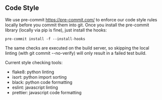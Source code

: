 ## Code Style

We use pre-commit <https://pre-commit.com/> to enforce our code style rules locally before you commit them into git. Once you install the pre-commit library (locally via pip is fine), just install the hooks:

```
pre-commit install -f --install-hooks
```

The same checks are executed on the build server, so skipping the local linting (with git commit --no-verify) will only result in a failed test build.

Current style checking tools:

- flake8: python linting
- isort: python import sorting
- black: python code formatting
- eslint: javascript linting
- prettier: javascript code formatting
